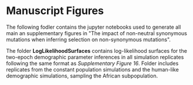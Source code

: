 # Manuscript Figures

The following fodler contains the jupyter notebooks used to generate all main an supplementary figures in "The impact of non-neutral synonymous mutations when inferring selection on non-synonymous mutations". 

The folder **LogLikelihoodSurfaces** contains log-likelihood surfaces for the two-epoch demographic parameter inferences in all simulation replicates following the same format as *Supplementary Figure 16*. Folder includes replicates from the constant population simulations and the human-like demographic simulations, sampling the African subpopulation. 